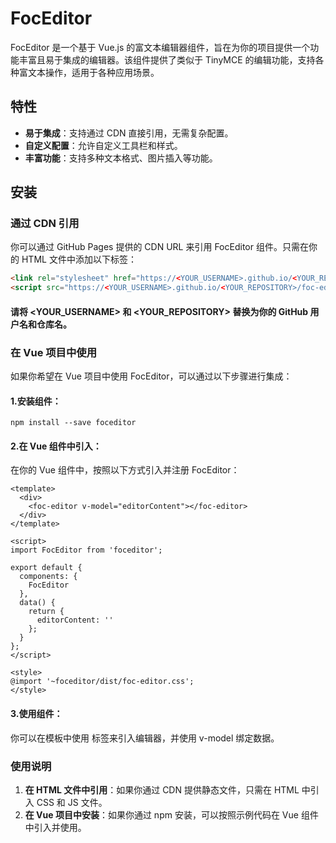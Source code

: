 # FocEditor

FocEditor 是一个基于 Vue.js 的富文本编辑器组件，旨在为你的项目提供一个功能丰富且易于集成的编辑器。该组件提供了类似于 TinyMCE 的编辑功能，支持各种富文本操作，适用于各种应用场景。

## 特性

- **易于集成**：支持通过 CDN 直接引用，无需复杂配置。
- **自定义配置**：允许自定义工具栏和样式。
- **丰富功能**：支持多种文本格式、图片插入等功能。

## 安装

### 通过 CDN 引用

你可以通过 GitHub Pages 提供的 CDN URL 来引用 FocEditor 组件。只需在你的 HTML 文件中添加以下标签：

```html
<link rel="stylesheet" href="https://<YOUR_USERNAME>.github.io/<YOUR_REPOSITORY>/foc-editor.css">
<script src="https://<YOUR_USERNAME>.github.io/<YOUR_REPOSITORY>/foc-editor.js"></script>
```
#### 请将 <YOUR_USERNAME> 和 <YOUR_REPOSITORY> 替换为你的 GitHub 用户名和仓库名。

### 在 Vue 项目中使用
如果你希望在 Vue 项目中使用 FocEditor，可以通过以下步骤进行集成：

#### 1.安装组件：
`npm install --save foceditor`

#### 2.在 Vue 组件中引入：
在你的 Vue 组件中，按照以下方式引入并注册 FocEditor：
```vue
<template>
  <div>
    <foc-editor v-model="editorContent"></foc-editor>
  </div>
</template>

<script>
import FocEditor from 'foceditor';

export default {
  components: {
    FocEditor
  },
  data() {
    return {
      editorContent: ''
    };
  }
};
</script>

<style>
@import '~foceditor/dist/foc-editor.css';
</style>
```
#### 3.使用组件：

你可以在模板中使用 <foc-editor> 标签来引入编辑器，并使用 v-model 绑定数据。

### 使用说明

1. **在 HTML 文件中引用**：如果你通过 CDN 提供静态文件，只需在 HTML 中引入 CSS 和 JS 文件。
2. **在 Vue 项目中安装**：如果你通过 npm 安装，可以按照示例代码在 Vue 组件中引入并使用。
